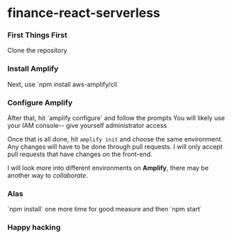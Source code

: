 # finance-react-serverless
<h3> First Things First </h3>
Clone the repository

<h3>Install Amplify</h3>
Next, use `npm install aws-amplify/cli` 

<h3>Configure Amplify</h3>
After that, hit `amplify configure` and follow the prompts
You will likely use your IAM console-- give yourself administrator access

Once that is all done, hit `amplify init` and choose the same environment. Any changes will have to be done through pull requests. I will only accept pull requests that have changes on the front-end.

I will look more into different environments on **Amplify**, there may be another way to *collaborate*.
  
<h3>Alas</h3>
`npm install` one more time for good measure and then `npm start`

<h3>Happy hacking</h3>
